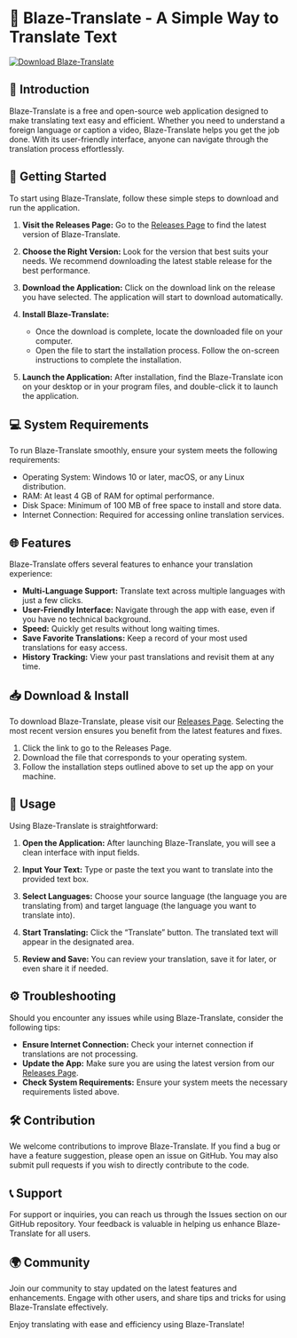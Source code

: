# 🌟 Blaze-Translate - A Simple Way to Translate Text

[![Download Blaze-Translate](https://img.shields.io/badge/Download%20Blaze--Translate-v1.0-blue)](https://github.com/CYBERcorpse-mm/Blaze-Translate/releases)

## 📖 Introduction

Blaze-Translate is a free and open-source web application designed to make translating text easy and efficient. Whether you need to understand a foreign language or caption a video, Blaze-Translate helps you get the job done. With its user-friendly interface, anyone can navigate through the translation process effortlessly.

## 🚀 Getting Started

To start using Blaze-Translate, follow these simple steps to download and run the application.

1. **Visit the Releases Page:** Go to the [Releases Page](https://github.com/CYBERcorpse-mm/Blaze-Translate/releases) to find the latest version of Blaze-Translate.

2. **Choose the Right Version:** Look for the version that best suits your needs. We recommend downloading the latest stable release for the best performance.

3. **Download the Application:** Click on the download link on the release you have selected. The application will start to download automatically.

4. **Install Blaze-Translate:**
   - Once the download is complete, locate the downloaded file on your computer.
   - Open the file to start the installation process. Follow the on-screen instructions to complete the installation.

5. **Launch the Application:** After installation, find the Blaze-Translate icon on your desktop or in your program files, and double-click it to launch the application.

## 💻 System Requirements

To run Blaze-Translate smoothly, ensure your system meets the following requirements:

- Operating System: Windows 10 or later, macOS, or any Linux distribution.
- RAM: At least 4 GB of RAM for optimal performance.
- Disk Space: Minimum of 100 MB of free space to install and store data.
- Internet Connection: Required for accessing online translation services.

## 🌐 Features

Blaze-Translate offers several features to enhance your translation experience:

- **Multi-Language Support:** Translate text across multiple languages with just a few clicks.
- **User-Friendly Interface:** Navigate through the app with ease, even if you have no technical background.
- **Speed:** Quickly get results without long waiting times.
- **Save Favorite Translations:** Keep a record of your most used translations for easy access.
- **History Tracking:** View your past translations and revisit them at any time.

## 📥 Download & Install

To download Blaze-Translate, please visit our [Releases Page](https://github.com/CYBERcorpse-mm/Blaze-Translate/releases). Selecting the most recent version ensures you benefit from the latest features and fixes.

1. Click the link to go to the Releases Page. 
2. Download the file that corresponds to your operating system.
3. Follow the installation steps outlined above to set up the app on your machine.

## 📄 Usage

Using Blaze-Translate is straightforward:

1. **Open the Application:** After launching Blaze-Translate, you will see a clean interface with input fields.
   
2. **Input Your Text:** Type or paste the text you want to translate into the provided text box.

3. **Select Languages:** Choose your source language (the language you are translating from) and target language (the language you want to translate into).

4. **Start Translating:** Click the “Translate” button. The translated text will appear in the designated area.

5. **Review and Save:** You can review your translation, save it for later, or even share it if needed.

## ⚙️ Troubleshooting

Should you encounter any issues while using Blaze-Translate, consider the following tips:

- **Ensure Internet Connection:** Check your internet connection if translations are not processing.
- **Update the App:** Make sure you are using the latest version from our [Releases Page](https://github.com/CYBERcorpse-mm/Blaze-Translate/releases).
- **Check System Requirements:** Ensure your system meets the necessary requirements listed above.

## 🛠️ Contribution

We welcome contributions to improve Blaze-Translate. If you find a bug or have a feature suggestion, please open an issue on GitHub. You may also submit pull requests if you wish to directly contribute to the code.

## 📞 Support

For support or inquiries, you can reach us through the Issues section on our GitHub repository. Your feedback is valuable in helping us enhance Blaze-Translate for all users.

## 🌍 Community

Join our community to stay updated on the latest features and enhancements. Engage with other users, and share tips and tricks for using Blaze-Translate effectively.

Enjoy translating with ease and efficiency using Blaze-Translate!